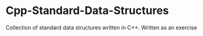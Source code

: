 # Cpp-Standard-Data-Structures
Collection of standard data structures written in C++. Written as an exercise
